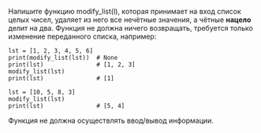 Напишите функцию modify_list(l), которая принимает на вход список целых чисел, удаляет из него все нечётные значения, а чётные **нацело** делит на два. Функция не должна ничего возвращать, требуется только изменение переданного списка, например:

```language
lst = [1, 2, 3, 4, 5, 6]
print(modify_list(lst))  # None
print(lst)               # [1, 2, 3]
modify_list(lst)
print(lst)               # [1]

lst = [10, 5, 8, 3]
modify_list(lst)
print(lst)               # [5, 4]
```
Функция не должна осуществлять ввод/вывод информации.
